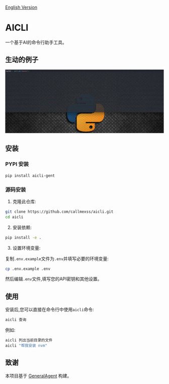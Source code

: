 [English Version](README_en.md)

# AICLI

一个基于AI的命令行助手工具。

## 生动的例子

![](./images/python-automate-aicli-ex1-zh.gif)

## 安装

### PYPI 安装

```sh
pip install aicli-gent
```

### 源码安装

1. 克隆此仓库:

```sh
git clone https://github.com/callmexss/aicli.git
cd aicli
```

2. 安装依赖:

```sh
pip install -e .
```

3. 设置环境变量:

复制`.env.example`文件为`.env`并填写必要的环境变量:
```sh
cp .env.example .env
```
然后编辑`.env`文件,填写您的API密钥和其他设置。

## 使用

安装后,您可以直接在命令行中使用`aicli`命令:

```sh
aicli 查询
```

例如:

```sh
aicli 列出当前目录的文件
aicli "帮我安装 nvm"
```

## 致谢

本项目基于 [GeneralAgent](https://github.com/CosmosShadow/GeneralAgent) 构建。
